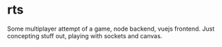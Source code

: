 # rts
Some multiplayer attempt of a game, node backend, vuejs frontend. Just concepting stuff out, playing with sockets and canvas.
